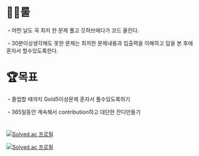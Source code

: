 # 👩‍💻룰

・어떤 날도 꼭 최저 한 문제 풀고 깃허브에다가 코드 올린다. 

・30분이상생각해도 못한 문제는 최저한 문제내용과 입출력을 이해하고 답을 본 후에 혼자서 할수있도록한다.


# 🏆목표

・졸업할 때까지 Gold5이상문제 혼자서 풀수있도록하기

・365일동안 계속해서 contribution하고 대단한 잔디만들기

# 

[![Solved.ac
프로필](http://mazassumnida.wtf/api/v2/generate_badge?boj=katohiro22)](https://solved.ac/{handle})

[![Solved.ac
프로필](http://mazassumnida.wtf/api/mini/generate_badge?boj=katohiro22)](https://solved.ac/{handle}) 
